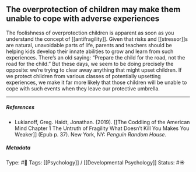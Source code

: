 ## The overprotection of children may make them unable to cope with adverse experiences # 

The foolishness of overprotection children is apparent as soon as you understand the concept of [[antifragility]]. Given that risks and [[stressor]]s are natural, unavoidable parts of life, parents and teachers should be helping kids develop their innate abilities to grow and learn from such experiences. There’s an old saying: “Prepare the child for the road, not the road for the child.” But these days, we seem to be doing precisely the opposite: we’re trying to clear away anything that might upset children. If we protect children from various classes of potentially upsetting experiences, we make it far more likely that those children will be unable to cope with such events when they leave our protective umbrella.

___

##### References

- Lukianoff, Greg. Haidt, Jonathan. (2019). [[The Coddling of the American Mind Chapter 1 The Untruth of Fragility What Doesn’t Kill You Makes You Weaker]] (Epub p. 37). New York, NY: _Penguin Random House_.

##### Metadata

Type: #🔴 
Tags: [[Psychology]] / [[Developmental Psychology]]
Status: #☀️ 